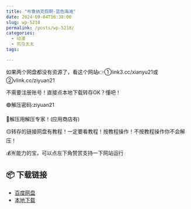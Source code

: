 ```yaml
---
title: "布鲁纳克假期-蓝色海滩"
date: 2024-09-04T16:38:00
slug: wp-5218
permalink: /posts/wp-5218/
categories:
  - 动漫
  - 司马太太
tags:

---
```


如果两个网盘都没有资源了，看这个网站👉①link3.cc/xianyu21或②vlink.cc/ziyuan21

不需要注册账号！直接点本地下载转存OK？懂吧！

🟢解压密码:ziyuan21

🔵解压用解压专家！(应用商店有)

🟡转存的链接网盘有教程！一定要看教程！按教程操作！不按教程操作你不会解压！

💰🈶能力的宝，可以点左下角赞赏支持一下网站运行

## 📦 下载链接
- [百度网盘](https://blziyuan21.com/pay-download/5218?key=d5ebde3078&down_id=0)
- [本地下载](https://blziyuan21.com/pay-download/5218?key=d5ebde3078&down_id=1)

